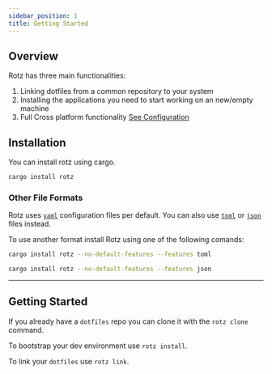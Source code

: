 ```yaml
---
sidebar_position: 1
title: Getting Started
---
```


## Overview

Rotz has three main functionalities:

1. Linking dotfiles from a common repository to your system
2. Installing the applications you need to start working on an new/empty machine
3. Full Cross platform functionality [See Configuration](#os-specific-configuration)

## Installation

You can install rotz using cargo.

```bash
cargo install rotz
```

### Other File Formats

Rotz uses [`yaml`](https://yaml.org/) configuration files per default. You can also use [`toml`](https://toml.io/) or [`json`](https://www.json.org/) files instead.

To use another format install Rotz using one of the following comands:
```bash title="toml"
cargo install rotz --no-default-features --features toml
```

```bash title="json"
cargo install rotz --no-default-features --features json
```

---

## Getting Started

If you already have a `dotfiles` repo you can clone it with the `rotz clone` command.

To bootstrap your dev environment use `rotz install`.

To link your `dotfiles` use `rotz link`.